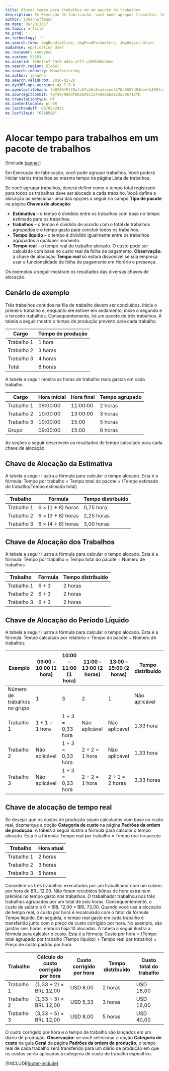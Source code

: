 ```yaml
---
title: Alocar tempo para trabalhos em um pacote de trabalhos
description: Em Execução de fabricação, você pode agrupar trabalhos. Você poderá iniciar vários trabalhos ao mesmo tempo na página Lista de trabalhos.
author: johanhoffmann
ms.date: 06/20/2017
ms.topic: article
ms.prod: ''
ms.technology: ''
ms.search.form: JmgBundleSlize, JmgProdParameters, JmgRegistration
audience: Application User
ms.reviewer: kamaybac
ms.custom: 55591
ms.assetid: 358efce7-73c8-4d2a-a7f7-cb99b88ab6ee
ms.search.region: Global
ms.search.industry: Manufacturing
ms.author: johanho
ms.search.validFrom: 2016-02-28
ms.dyn365.ops.version: AX 7.0.0
ms.openlocfilehash: fb0236f9f39afc67cb5c8cedecee5278a6555d03deefb859fc134a4a4160285b
ms.sourcegitcommit: 42fe9790ddf0bdad911544deaa82123a396712fb
ms.translationtype: HT
ms.contentlocale: pt-BR
ms.lasthandoff: 08/05/2021
ms.locfileid: "6766598"
---
```

# <a name="allocate-time-to-jobs-in-a-job-bundle"></a>Alocar tempo para trabalhos em um pacote de trabalhos

[!include [banner](../includes/banner.md)]

Em Execução de fabricação, você pode agrupar trabalhos. Você poderá iniciar vários trabalhos ao mesmo tempo na página Lista de trabalhos.

Se você agrupar trabalhos, deverá definir como o tempo total registrado para todos os trabalhos deve ser alocado a cada trabalho. Você define a alocação ao selecionar uma das opções a seguir no campo **Tipo de pacote** na página **Chaves de alocação**:

-   **Estimativa** – o tempo é dividido entre os trabalhos com base no tempo estimado para os trabalhos.
-   **trabalhos** – o tempo é dividido de acordo com o total de trabalhos agrupados e o tempo gasto para concluir todos os trabalhos.
-   **Tempo líquido** – o tempo é dividido igualmente entre os trabalhos agrupados a qualquer momento.
-   **Tempo real** – o tempo real do trabalho alocado. O custo pode ser calculado com base no custo real da folha de pagamento. **Observação:** a chave de alocação **Tempo real** só estará disponível se sua empresa usar a funcionalidade de folha de pagamento em Horário e presença.

Os exemplos a seguir mostram os resultados das diversas chaves de alocação.

## <a name="example-scenario"></a>Cenário de exemplo
Três trabalhos contidos na fila de trabalho devem ser concluídos. Inicie o primeiro trabalho e, enquanto ele estiver em andamento, inicie o segundo e o terceiro trabalhos. Consequentemente, há um pacote de três trabalhos. A tabela a seguir mostra o tempo de produção previsto para cada trabalho.

| Cargo   | Tempo de produção |
|-------|-----------------|
| Trabalho 1 | 1 hora          |
| Trabalho 2 | 3 horas         |
| Trabalho 3 | 4 horas         |
| Total | 8 horas         |

A tabela a seguir mostra as horas de trabalho reais gastas em cada trabalho.

| Cargo    | Hora inicial | Hora final | Tempo agrupado |
|--------|------------|----------|-------------|
| Trabalho 1  | 09:00:00      | 11:00:00    | 2 horas     |
| Trabalho 2  | 10:00:00      | 13:00:00    | 3 horas     |
| Trabalho 3  | 10:00:00      | 15:00    | 5 horas     |
| Grupo | 09:00:00      | 15:00    | 6 horas     |

As seções a seguir descrevem os resultados de tempo calculado para cada chave de alocação.

## <a name="estimation-allocation-key"></a>Chave de Alocação da Estimativa
A tabela a seguir ilustra a fórmula para calcular o tempo alocado. Esta é a fórmula: Tempo por trabalho = Tempo total do pacote × (Tempo estimado do trabalho/Tempo estimado total)

| Trabalho   | Fórmula           | Tempo distribuído |
|-------|-------------------|----------------|
| Trabalho 1 | 6 × (1 ÷ 8) horas | 0,75 hora      |
| Trabalho 2 | 6 × (3 ÷ 8) horas | 2,25 horas     |
| Trabalho 3 | 6 × (4 ÷ 8) horas | 3,00 horas     |

## <a name="jobs-allocation-key"></a>Chave de Alocação dos Trabalhos
A tabela a seguir ilustra a fórmula para calcular o tempo alocado. Esta é a fórmula: Tempo por trabalho = Tempo total do pacote ÷ Número de trabalhos

| Trabalho   | Fórmula | Tempo distribuído |
|-------|---------|----------------|
| Trabalho 1 | 6 ÷ 3   | 2 horas        |
| Trabalho 2 | 6 ÷ 3   | 2 horas        |
| Trabalho 3 | 6 ÷ 3   | 2 horas        |

## <a name="net-time-allocation-key"></a>Chave de Alocação do Período Líquido
A tabela a seguir ilustra a fórmula para calcular o tempo alocado. Esta é a fórmula: Tempo calculado por relatório = Tempo do pacote ÷ Número de trabalhos

| Exemplo                       | 09:00 – 10:00 (1 hora) | 10:00 – 11:00 (1 hora) | 11:00 – 13:00 (2 horas) | 13:00 – 15:00 (2 horas) | Tempo distribuído |
|------------------------------|----------------------|----------------------|-----------------------|-----------------------|----------------|
| Número de trabalhos no grupo | 1                    | 3                    | 2                     | 1                     | Não aplicável |
| Trabalho 1                        | 1 ÷ 1 = 1 hora       | 1 ÷ 3 = 0,33 hora    | Não aplicável        | Não aplicável        | 1,33 hora     |
| Trabalho 2                        | Não aplicável       | 1 ÷ 3 = 0,33 hora    | 2 ÷ 2 = 1 hora        | Não aplicável        | 1,33 hora     |
| Trabalho 3                        | Não aplicável       | 1 ÷ 3 = 0,33 hora    | 2 ÷ 2 = 1 hora        | 2 ÷ 1 = 2 horas       | 3,33 horas     |

## <a name="real-time-allocation-key"></a>Chave de alocação de tempo real
Se desejar que os custos de produção sejam calculados com base no custo real, desmarque a opção **Categoria de custo** na página **Padrões da ordem de produção**. A tabela a seguir ilustra a fórmula para calcular o tempo alocado. Esta é a fórmula: Tempo real por trabalho = Tempo real no pacote

| Trabalho   | Hora atual |
|-------|-------------|
| Trabalho 1 | 2 horas     |
| Trabalho 2 | 3 horas     |
| Trabalho 3 | 5 horas     |

Considere os três trabalhos executados por um trabalhador com um salário por hora de BRL 12,00. Não foram recebidos bônus de hora extra nem prêmios no tempo gasto nos trabalhos. O trabalhador trabalhou nos três trabalhos agrupados por um total de seis horas. Consequentemente, o custo de salário é 6 × BRL 12,00 = BRL 72,00. Quando você usa a alocação de tempo real, o custo por hora é recalculado com o fator da fórmula Tempo líquido. Em seguida, o tempo real gasto em cada trabalho é transferido junto com o preço de custo corrigido por hora. No exemplo, são gastas seis horas, embora haja 10 alocadas. A tabela a seguir ilustra a fórmula para calcular o custo. Esta é a fórmula: Custo por hora = (Tempo total agrupado por trabalho (Tempo líquido) ÷ Tempo real por trabalho) × Preço de custo padrão por hora

| Trabalho   | Cálculo do custo corrigido por hora | Custo corrigido por hora | Tempo distribuído | Custo total do trabalho |
|-------|----------------------------------------|-------------------------|----------------|-------------------|
| Trabalho 1 | (1,33 ÷ 2) × BRL 12,00                 | USD 8,00                | 2 horas        | USD 16,00         |
| Trabalho 2 | (1,33 ÷ 3) × BRL 12,00                 | USD 5,33                | 3 horas        | USD 16,00         |
| Trabalho 3 | (3,33 ÷ 5) × BRL 12,00                 | USD 8,00                | 5 horas        | USD 40,00         |

O custo corrigido por hora e o tempo de trabalho são lançados em um diário de produção. **Observação:** se você selecionar a opção **Categoria de custo** na guia **Geral** da página **Padrões da ordem de produção**, o tempo real de cada trabalho será transferido para um diário de produção em que os custos serão aplicados à categoria de custo do trabalho específico.





[!INCLUDE[footer-include](../../includes/footer-banner.md)]